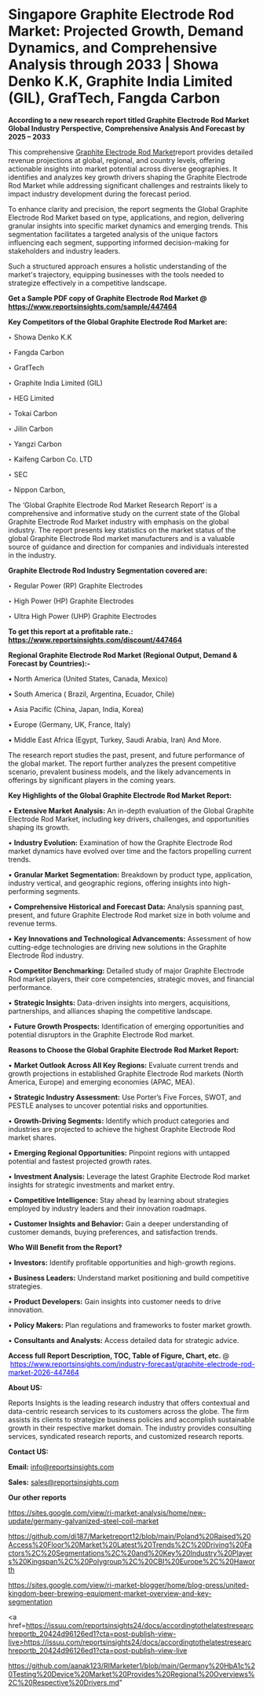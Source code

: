 # Singapore Graphite Electrode Rod Market: Projected Growth, Demand Dynamics, and Comprehensive Analysis through 2033 | Showa Denko K.K, Graphite India Limited (GIL), GrafTech, Fangda Carbon

<strong>According to a new research report titled Graphite Electrode Rod Market Global Industry Perspective, Comprehensive Analysis And Forecast by 2025 – 2033</strong>

This comprehensive <a href=https://www.reportsinsights.com/sample/447464>Graphite Electrode Rod Market</a>report provides detailed revenue projections at global, regional, and country levels, offering actionable insights into market potential across diverse geographies. It identifies and analyzes key growth drivers shaping the Graphite Electrode Rod Market while addressing significant challenges and restraints likely to impact industry development during the forecast period.

To enhance clarity and precision, the report segments the Global Graphite Electrode Rod Market based on type, applications, and region, delivering granular insights into specific market dynamics and emerging trends. This segmentation facilitates a targeted analysis of the unique factors influencing each segment, supporting informed decision-making for stakeholders and industry leaders.

Such a structured approach ensures a holistic understanding of the market's trajectory, equipping businesses with the tools needed to strategize effectively in a competitive landscape.

<strong>Get a Sample PDF copy of Graphite Electrode Rod Market </strong><strong>@<a href=https://www.reportsinsights.com/sample/447464 style=color:#0000ff;> https://www.reportsinsights.com/sample/447464</a></strong></font>

<strong>Key Competitors of the Global Graphite Electrode Rod Market are:</strong>

‣ Showa Denko K.K

‣ Fangda Carbon

‣ GrafTech

‣ Graphite India Limited (GIL)

‣ HEG Limited

‣ Tokai Carbon

‣ Jilin Carbon

‣ Yangzi Carbon

‣ Kaifeng Carbon Co. LTD

‣ SEC

‣ Nippon Carbon,

The ‘Global Graphite Electrode Rod Market Research Report’ is a comprehensive and informative study on the current state of the Global Graphite Electrode Rod Market industry with emphasis on the global industry. The report presents key statistics on the market status of the global Graphite Electrode Rod market manufacturers and is a valuable source of guidance and direction for companies and individuals interested in the industry.

<strong>Graphite Electrode Rod Industry Segmentation covered are:</strong>

‣ Regular Power (RP) Graphite Electrodes

‣ High Power (HP) Graphite Electrodes

‣ Ultra High Power (UHP) Graphite Electrodes

<strong>To get this report at a profitable rate.: <a href=https://www.reportsinsights.com/discount/447464 style=color:#0000ff;>https://www.reportsinsights.com/discount/447464</a></strong></font>

<strong>Regional Graphite Electrode Rod Market (Regional Output, Demand &amp; Forecast by Countries):-</strong>

• North America (United States, Canada, Mexico)

• South America ( Brazil, Argentina, Ecuador, Chile)

• Asia Pacific (China, Japan, India, Korea)

• Europe (Germany, UK, France, Italy)

• Middle East Africa (Egypt, Turkey, Saudi Arabia, Iran) And More.

The research report studies the past, present, and future performance of the global market. The report further analyzes the present competitive scenario, prevalent business models, and the likely advancements in offerings by significant players in the coming years.

<strong>Key Highlights of the Global Graphite Electrode Rod Market Report:</strong>

• <strong>Extensive Market Analysis:</strong> An in-depth evaluation of the Global Graphite Electrode Rod Market, including key drivers, challenges, and opportunities shaping its growth.

• <strong>Industry Evolution:</strong> Examination of how the Graphite Electrode Rod market dynamics have evolved over time and the factors propelling current trends.

• <strong>Granular Market Segmentation:</strong> Breakdown by product type, application, industry vertical, and geographic regions, offering insights into high-performing segments.

• <strong>Comprehensive Historical and Forecast Data:</strong> Analysis spanning past, present, and future Graphite Electrode Rod market size in both volume and revenue terms.

• <strong>Key Innovations and Technological Advancements:</strong> Assessment of how cutting-edge technologies are driving new solutions in the Graphite Electrode Rod industry.

• <strong>Competitor Benchmarking:</strong> Detailed study of major Graphite Electrode Rod market players, their core competencies, strategic moves, and financial performance.

• <strong>Strategic Insights:</strong> Data-driven insights into mergers, acquisitions, partnerships, and alliances shaping the competitive landscape.

• <strong>Future Growth Prospects:</strong> Identification of emerging opportunities and potential disruptors in the Graphite Electrode Rod market.

<strong>Reasons to Choose the Global Graphite Electrode Rod Market Report:</strong>

• <strong>Market Outlook Across All Key Regions:</strong> Evaluate current trends and growth projections in established Graphite Electrode Rod markets (North America, Europe) and emerging economies (APAC, MEA).

• <strong>Strategic Industry Assessment:</strong> Use Porter’s Five Forces, SWOT, and PESTLE analyses to uncover potential risks and opportunities.

• <strong>Growth-Driving Segments:</strong> Identify which product categories and industries are projected to achieve the highest Graphite Electrode Rod market shares.

• <strong>Emerging Regional Opportunities:</strong> Pinpoint regions with untapped potential and fastest projected growth rates.

• <strong>Investment Analysis:</strong> Leverage the latest Graphite Electrode Rod market insights for strategic investments and market entry.

• <strong>Competitive Intelligence:</strong> Stay ahead by learning about strategies employed by industry leaders and their innovation roadmaps.

• <strong>Customer Insights and Behavior:</strong> Gain a deeper understanding of customer demands, buying preferences, and satisfaction trends.

<strong>Who Will Benefit from the Report?</strong>

• <strong>Investors:</strong> Identify profitable opportunities and high-growth regions.

• <strong>Business Leaders:</strong> Understand market positioning and build competitive strategies.

• <strong>Product Developers:</strong> Gain insights into customer needs to drive innovation.

• <strong>Policy Makers:</strong> Plan regulations and frameworks to foster market growth.

• <strong>Consultants and Analysts:</strong> Access detailed data for strategic advice.
</ul>
<strong>Access full Report Description, TOC, Table of Figure, Chart, etc. </strong>@  <a href=https://www.reportsinsights.com/industry-forecast/graphite-electrode-rod-market-2026-447464 style=color:#0000ff;>https://www.reportsinsights.com/industry-forecast/graphite-electrode-rod-market-2026-447464</a></font>

<strong><strong>About US</strong>:</strong>

Reports Insights is the leading research industry that offers contextual and data-centric research services to its customers across the globe. The firm assists its clients to strategize business policies and accomplish sustainable growth in their respective market domain. The industry provides consulting services, syndicated research reports, and customized research reports.

<strong>Contact US:</strong>

<p class=""""><b>Email:</b> <a href=mailto:info@reportsinsights.com>info@reportsinsights.com</a></p>
<p class=""""><b>Sales:</b> <a href=mailto:sales@reportsinsights.com>sales@reportsinsights.com</a></p>

<strong>Our other reports</strong>

<a href=https://sites.google.com/view/ri-market-analysis/home/new-update/germany-galvanized-steel-coil-market>https://sites.google.com/view/ri-market-analysis/home/new-update/germany-galvanized-steel-coil-market</a>

<a href=https://github.com/di187/Marketreport12/blob/main/Poland%20Raised%20Access%20Floor%20Market%20Latest%20Trends%2C%20Driving%20Factors%2C%20Segmentations%2C%20and%20Key%20Industry%20Players%20Kingspan%2C%20Polygroup%2C%20CBI%20Europe%2C%20Haworth>https://github.com/di187/Marketreport12/blob/main/Poland%20Raised%20Access%20Floor%20Market%20Latest%20Trends%2C%20Driving%20Factors%2C%20Segmentations%2C%20and%20Key%20Industry%20Players%20Kingspan%2C%20Polygroup%2C%20CBI%20Europe%2C%20Haworth</a>

<a href=https://sites.google.com/view/ri-market-blogger/home/blog-press/united-kingdom-beer-brewing-equipment-market-overview-and-key-segmentation>https://sites.google.com/view/ri-market-blogger/home/blog-press/united-kingdom-beer-brewing-equipment-market-overview-and-key-segmentation</a>

<a href=https://issuu.com/reportsinsights24/docs/accordingtothelatestresearchreportb_20424d96126ed1?cta=post-publish-view-live>https://issuu.com/reportsinsights24/docs/accordingtothelatestresearchreportb_20424d96126ed1?cta=post-publish-view-live</a>

<a href=https://github.com/aanak123/RIMarketer1/blob/main/Germany%20HbA1c%20Testing%20Device%20Market%20Provides%20Regional%20Overviews%2C%20Respective%20Drivers.md>https://github.com/aanak123/RIMarketer1/blob/main/Germany%20HbA1c%20Testing%20Device%20Market%20Provides%20Regional%20Overviews%2C%20Respective%20Drivers.md</a>"
